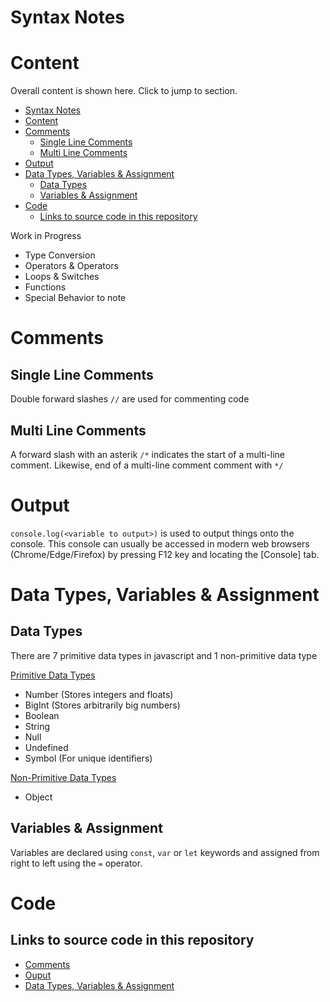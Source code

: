 # Syntax Notes 

# Content
Overall content is shown here. Click to jump to section.

- [Syntax Notes](#syntax-notes)
- [Content](#content)
- [Comments](#comments)
  - [Single Line Comments](#single-line-comments)
  - [Multi Line Comments](#multi-line-comments)
- [Output](#output)
- [Data Types, Variables \& Assignment](#data-types-variables--assignment)
  - [Data Types](#data-types)
  - [Variables \& Assignment](#variables--assignment)
- [Code](#code)
  - [Links to source code in this repository](#links-to-source-code-in-this-repository)

Work in Progress

- Type Conversion
- Operators & Operators
- Loops & Switches
- Functions
- Special Behavior to note

# Comments

## Single Line Comments
Double forward slashes `//` are used for commenting code

## Multi Line Comments
A forward slash with an asterik `/*` indicates the start of a multi-line comment. Likewise, end of a multi-line comment comment with `*/`

# Output
`console.log(<variable to output>)` is used to output things onto the console. This console can usually be accessed in modern web browsers (Chrome/Edge/Firefox) by pressing F12 key and locating the [Console] tab.

# Data Types, Variables & Assignment

## Data Types
There are 7 primitive data types in javascript and 1 non-primitive data type

<u>Primitive Data Types</u>
- Number (Stores integers and floats)
- BigInt (Stores arbitrarily big numbers)
- Boolean
- String
- Null
- Undefined
- Symbol (For unique identifiers)

<u>Non-Primitive Data Types</u>
- Object

## Variables & Assignment
Variables are declared using `const`, `var` or `let` keywords and assigned from right to left using the `=` operator.

# Code
## Links to source code in this repository
- [Comments](./basics/../comments.js)
- [Ouput](./basics/../comments.js)
- [Data Types, Variables \& Assignment](./basics/../data-types.js)

